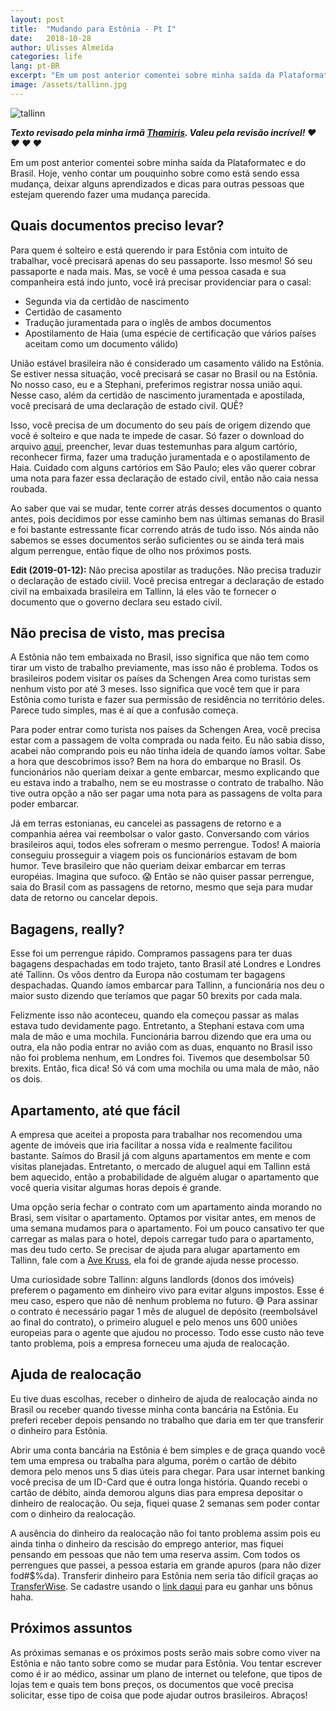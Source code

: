 ```yaml
---
layout: post
title:  "Mudando para Estônia - Pt I"
date:   2018-10-28
author: Ulisses Almeida
categories: life
lang: pt-BR
excerpt: "Em um post anterior comentei sobre minha saída da Plataformatec e do Brasil. Hoje, venho contar um pouquinho sobre como está sendo essa mudança, deixar alguns aprendizados e dicas para outras pessoas que estejam querendo fazer uma mudança parecida."
image: /assets/tallinn.jpg
---
```


![tallinn](/assets/tallinn.jpg)

__*Texto revisado pela minha irmã [Thamiris](https://twitter.com/missdracaryz). Valeu pela revisão incrível! ❤️ ❤️ ❤️ ❤️*__

Em um post anterior comentei sobre minha saída da Plataformatec e do Brasil. Hoje, venho contar um pouquinho sobre como está sendo essa mudança, deixar alguns aprendizados e dicas para outras pessoas que estejam querendo fazer uma mudança parecida.

## Quais documentos preciso levar?

Para quem é solteiro e está querendo ir para Estônia com intuito de trabalhar, você precisará apenas do seu passaporte. Isso mesmo! Só seu passaporte e nada mais. Mas, se você é uma pessoa casada e sua companheira está indo junto, você irá precisar providenciar para o casal:

* Segunda via da certidão de nascimento
* Certidão de casamento
* Tradução juramentada para o inglês de ambos documentos
* Apostilamento de Haia (uma espécie de certificação que vários países aceitam como um documento válido)


União estável brasileira não é considerado um casamento válido na Estônia. Se estiver nessa situação, você precisará se casar no Brasil ou na Estônia. No nosso caso, eu e a Stephani, preferimos registrar nossa união aqui. Nesse caso, além da certidão de nascimento juramentada e apostilada, você precisará de uma declaração de estado civil. QUÊ?

Isso, você precisa de um documento do seu país de origem dizendo que você é solteiro e que nada te impede de casar. Só fazer o download do arquivo [aqui](http://www.portalconsular.itamaraty.gov.br/declaracao-de-estado-civil), preencher, levar duas testemunhas para algum cartório, reconhecer firma, fazer uma tradução juramentada e o apostilamento de Haia. Cuidado com alguns cartórios em São Paulo; eles vão querer cobrar uma nota para fazer essa declaração de estado civil, então não caia nessa roubada.

Ao saber que vai se mudar, tente correr atrás desses documentos o quanto antes, pois decidimos por esse caminho bem nas últimas semanas do Brasil e foi bastante estressante ficar correndo atrás de tudo isso. Nós ainda não sabemos se esses documentos serão suficientes ou se ainda terá mais algum perrengue, então fique de olho nos próximos posts.

__Edit (2019-01-12):__ Não precisa apostilar as traduções. Não precisa traduzir o declaração de estado civiil. Você precisa entregar a declaração de estado civil na embaixada brasileira em Tallinn, lá eles vão te fornecer o documento que o governo declara seu estado civil.

## Não precisa de visto, mas precisa

A Estônia não tem embaixada no Brasil, isso significa que não tem como tirar um visto de trabalho previamente, mas isso não é problema. Todos os brasileiros podem visitar os países da Schengen Area como turistas sem nenhum visto por até 3 meses. Isso significa que você tem que ir para Estônia como turista e fazer sua permissão de residência no território deles. Parece tudo simples, mas é aí que a confusão começa.

Para poder entrar como turista nos países da Schengen Area, você precisa estar com a passagem de volta comprada ou nada feito. Eu não sabia disso, acabei não comprando pois eu não tinha ideia de quando íamos voltar. Sabe a hora que descobrimos isso? Bem na hora do embarque no Brasil. Os funcionários não queriam deixar a gente embarcar, mesmo explicando que eu estava indo a trabalho, nem se eu mostrasse o contrato de trabalho. Não tive outra opção a não ser pagar uma nota para as passagens de volta para poder embarcar.

Já em terras estonianas, eu cancelei as passagens de retorno e a companhia aérea vai reembolsar o valor gasto. Conversando com vários brasileiros aqui, todos eles sofreram o mesmo perrengue. Todos! A maioria conseguiu prosseguir a viagem pois os funcionários estavam de bom humor. Teve brasileiro que não queriam deixar embarcar em terras européias. Imagina que sufoco. 😱 Então se não quiser passar perrengue, saia do Brasil com as passagens de retorno, mesmo que seja para mudar data de retorno ou cancelar depois.

## Bagagens, really?

Esse foi um perrengue rápido. Compramos passagens para ter duas bagagens despachadas em todo trajeto, tanto Brasil até Londres e Londres até Tallinn. Os vôos dentro da Europa não costumam ter bagagens despachadas. Quando íamos embarcar para Tallinn, a funcionária nos deu o maior susto dizendo que teríamos que pagar 50 brexits por cada mala.

Felizmente isso não aconteceu, quando ela começou passar as malas estava tudo devidamente pago. Entretanto, a Stephani estava com uma mala de mão e uma mochila. Funcionária barrou dizendo que era uma ou outra, ela não podia entrar no avião com as duas, enquanto no Brasil isso não foi problema nenhum, em Londres foi. Tivemos que desembolsar 50 brexits. Então, fica dica! Só vá com uma mochila ou uma mala de mão, não os dois.

## Apartamento, até que fácil

A empresa que aceitei a proposta para trabalhar nos recomendou uma agente de imóveis que iria facilitar a nossa vida e realmente facilitou bastante. Saímos do Brasil já com alguns apartamentos em mente e com visitas planejadas. Entretanto, o mercado de aluguel aqui em Tallinn está bem aquecido, então a probabilidade de alguém alugar o apartamento que você queria visitar algumas horas depois é grande.

Uma opção seria fechar o contrato com um apartamento ainda morando no Brasi, sem visitar o apartamento. Optamos por visitar antes, em menos de uma semana mudamos para o apartamento. Foi um pouco cansativo ter que carregar as malas para o hotel, depois carregar tudo para o apartamento, mas deu tudo certo. Se precisar de ajuda para alugar apartamento em Tallinn, fale com a [Ave Kruss](https://www.facebook.com/Ave-Kruus-Kinnisvara-m%C3%BC%C3%BCgipartner-118180158541353), ela foi de grande ajuda nesse processo.

Uma curiosidade sobre Tallinn: alguns landlords (donos dos imóveis) preferem o pagamento em dinheiro vivo para evitar alguns impostos. Esse é meu caso, espero que não dê nenhum problema no futuro. 😅 Para assinar o contrato é necessário pagar 1 mês de aluguel de depósito (reembolsável ao final do contrato), o primeiro aluguel e pelo menos uns 600 uniões europeias para o agente que ajudou no processo. Todo esse custo não teve tanto problema, pois a empresa forneceu uma ajuda de realocação.

## Ajuda de realocação

Eu tive duas escolhas, receber o dinheiro de ajuda de realocação ainda no Brasil ou receber quando tivesse minha conta bancária na Estônia. Eu preferi receber depois pensando no trabalho que daria em ter que transferir o dinheiro para Estônia.

Abrir uma conta bancária na Estônia é bem simples e de graça quando você tem uma empresa ou trabalha para alguma, porém o cartão de débito demora pelo menos uns 5 dias úteis para chegar. Para usar internet banking você precisa de um ID-Card que é outra longa história. Quando recebi o cartão de débito, ainda demorou alguns dias para empresa depositar o dinheiro de realocação. Ou seja, fiquei quase 2 semanas sem poder contar com o dinheiro da realocação.

A ausência do dinheiro da realocação não foi tanto problema assim pois eu ainda tinha o dinheiro da rescisão do emprego anterior, mas fiquei pensando em pessoas que não tem uma reserva assim. Com todos os perrengues que passei, a pessoa estaria em grande apuros (para não dizer fod#$%da). Transferir dinheiro para Estônia nem seria tão difícil graças ao [TransferWise](https://transferwise.com/u/ulissesh1). Se cadastre usando o [link daqui](https://transferwise.com/u/ulissesh1) para eu ganhar uns bônus haha.

## Próximos assuntos

As próximas semanas e os próximos posts serão mais sobre como viver na Estônia e não tanto sobre como se mudar para Estônia. Vou tentar escrever como é ir ao médico, assinar um plano de internet ou telefone, que tipos de lojas tem e quais tem bons preços, os documentos que você precisa solicitar, esse tipo de coisa que pode ajudar outros brasileiros. Abraços!
